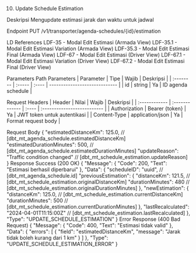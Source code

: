 <!-- 4. Get Filter Options

Deskripsi
Mengambil opsi filter yang tersedia untuk agenda

Endpoint
GET /v1/transporter/agenda-schedules/filter-options

LD References
LDF-18 - Panel Filter dengan Options (Armada View)
LDF-51 - Panel Filter dengan Options (Driver View)

Parameters
Query Parameters
Path Parameters
| Parameter | Tipe | Wajib | Default |Deskripsi |
| :------------ | :--------------- | :---- | :---- | :-------------------------- |
| Id | String | Ya | armada |Jenis tampilan: armada/driver |

Request Headers

| Header        | Nilai          | Wajib | Deskripsi                   |
| :------------ | :------------- | :---- | :-------------------------- |
| Authorization | Bearer {token} | Ya    | JWT token untuk autentikasi |

Response Success (200 OK)
{
"Message": {
"Code": 200,
"Text": "Opsi filter berhasil dimuat"
},
"Data": {
"statusOptions": [
{
"value": "DIJADWALKAN",
"label": "Dijadwalkan",
"count": 5,
"color": "#FFF9C1"
},
{
"value": "BERTUGAS",
"label": "Bertugas",
"count": 7,
"color": "#E2F2FF"
}
],
"truckTypeOptions": [
{
"id": "uuid", // [dbt_mt_order.truckTypeID]
"name": "Box Truck", // [dbt_mt_order.truckTypeName]
"count": 8
}
]
},
"Type": "GET_FILTER_OPTIONS"
} -->

<!-- 1. Get Agenda Schedule Data (OK)

Deskripsi
Mengambil data jadwal agenda armada atau driver berdasarkan periode dan filter yang diterapkan

Endpoint
GET /v1/transporter/agenda-schedules

LD References -->

<!-- LDF-1 - First Timer Empty State (data availability check)
LDF-2 - Main Agenda Display
LDF-5 - Horizontal Date Navigation
LDF-5.1 - Vertical Armada List Scrolling
LDF-5.2 - Auto-disable Navigation at Boundaries
LDF-6 - Today at Column 1 (start period)
LDF-6.1 - Today at Column 2 (balanced start)
LDF-6.2 - Today at Column 3 (optimal position)
LDF-7 - Today at Column 5 (end period) -->

<!-- LDF-19 - Filter Results Display
LDF-20 - Empty State Filter Results
LDF-23 - License Plate Search Results
LDF-24 - Empty State Search Failed
LDF-25 - Combined Search and Filter Success
LDF-26 - Empty State Search + Filter
LDF-27 - Empty State Filter + Search -->

<!-- LDF-37 - Driver Agenda Display
LDF-40 - Driver Horizontal Date Scroll
LDF-40.1 - Driver Vertical List Scroll
LDF-40.2 - Driver Date Navigation Control -->

<!-- LDF-52 - Driver Filter Success
LDF-53 - Driver Filter Failed
LDF-56 - Driver Search Success
LDF-57 - Driver Search Failed
LDF-58 - Driver Search+Filter Success
LDF-59 - Driver Search+Filter Failed (search priority)
LDF-60 - Driver Filter+Search Failed (filter priority)

Parameters
Query Parameters

| Parameter          | Tipe    | Wajib | Default | Deskripsi                          |
| :----------------- | :------ | :---- | :------ | ---------------------------------- |
| page               | integer | Tidak | 1       | Nomor Halaman                      |
| limit              | integer | Tidak | 10      | Items per Halaman                  |
| view type          | string  | Ya    | armada  | Jenis Tampilan: armada/driver      |
| schedule_date_from | date    | Tidak | today   | Tanggal-mulai periode (YYYY-MM-DD) |
| schedule_date_to   | date    | Tidak | today+4 | tanggal-akhir-periode (YYYY-MM-DD) |
| agenda_status      | array   | Tidak | all     | filter-status-agenda               |
| search             | string  | Tidak | -       | Pencarian No Polisi/nama driver    |

Request Headers
| Header | Nilai | Wajib | Deskripsi |
| :------------ | :------------- | :---- | :-------------------------- |
| Authorization | Bearer {token} | Ya | JWT token untuk autentikasi |
| Content-Type | application/json | Ya | Format Request |

Response Success (200 OK)
{
"Message": {
"Code": 200,
"Text": "Data agenda berhasil dimuat",
},
"Data": {
"schedules": [
{
// tergantung view type "armada" atau "driver" bisa jadi value dibawah ini bakal nullable
// mode "armada" bakal render licensePlate dan truckType
"licensePlate": "B1234ABC", // nullable
"truckType": "CDD - box", // nullable
// mode "driver" bakal render driverName, driverPhone, dan driverEmail
"driverName": "John Doe", // nullable
"driverPhone": "08123456789", // nullable
"driverEmail": "john.doe@example.com", // nullable

       "schedule": [
         {
           "id": "uuid", // [dbt_mt_agenda_schedule.id]
           "orderID": "uuid", // [dbt_mt_agenda_schedule.orderID]
           "fleetID": "uuid", // [dbt_mt_agenda_schedule.fleetID]
           "driverID": "uuid", // [dbt_mt_agenda_schedule.driverID]
           "scheduleDate": "2024-04-01", // [dbt_mt_agenda_schedule.scheduleDate]
           "scheduleEndDate": "2024-04-05", // dari estimasi jarak dan rata2 kecepatan armada
           "additionalUnloadTimeStart": "2024-04-06", // dari schedule end + hari dari bo
           "additionalUnloadTimeEnd": "2024-04-06", // dari schedule end + hari dari bo
           "scheduledStartTime": "2024-04-01T08:00:00Z", // [dbt_mt_agenda_schedule.scheduledStartTime]
           "scheduledEndTime": "2024-04-01T17:00:00Z", // [dbt_mt_agenda_schedule.scheduledEndTime]


           //Field di bawah ini confirmed dipake sama EKA
           "agendaStatus": "BERTUGAS", // [dbt_mt_agenda_schedule.agendaStatus]
           "position": 0, // posisi mulai render di tanggal terkait
           "scheduled": 2, // jumlah kolom sebelah kiri card
           "additional": 1, // jumlah kolom sebelah kanan card
           "hasSosIssue": false, // [dbt_mt_agenda_schedule.hasSosIssue]
           "isConflicted": false, // [dbt_mt_agenda_schedule.isConflicted] isConflicted itu pasti juga urgentIssue, hasUrgentIssue tak hapus
    	“scheduleConflictID”: uuid
           "estimation": {
             "currentLocation": "Jakarta", // [dbt_mt_agenda_schedule.currentLocationName],
             "nextDistance": 10, //jarak ke next destinasi
             "nextTime": 30, //waktu tempuh ke next destinasi (menit), dari FE perlu convert jadi relative time
           },
           "firstDestinationName": "Surabaya, Kec. Pabean",
           "estimatedTotalDistanceKm": 121.5, // estimasi total jarak dari firstDestination ke lastDestination
           "lastDestinationName": "Bali, Kec. Denpasar",


           // tergantung view type "armada" atau "driver" bisa jadi value dibawah ini bakal nullable
           // mode "armada" bakal render "driverName"
           "driverName": "John Doe", // [dbt_mt_drivers.name]
           // mode "driver" bakal render "licensePlate - truckType"
           "licensePlate": "B1234ABC", // [dbm_mt_fleet.licensePlate]
           "truckType": "Box", // [dbt_mt_order.truckType]
         },
       ],
     },

],
"pagination": {
"currentPage": 1,
"totalPages": 5,
"totalItems": 45,
"itemsPerPage": 10,
},
"summary": {
"totalArmada": 15,
"totalDriver": 12,
"statusCounts": {
"DIJADWALKAN": 5,
"MENUNGGU_JAM_MUAT": 3,
"BERTUGAS": 7,
"PENGIRIMAN_SELESAI": 2,
"NON_AKTIF": 1,
"SOS": 0,
},
// jumlah tugas di hari yg berkaitan (buat di header)
"countPerDay": [
1, 2, 3, 2, 3,
],
// konflik di hari yg berkaitan (buat di header)
"countConflictedPerDay": [
false, false, true, false, false,
],
},
"lastUpdated": "2024-04-01T10:30:00Z",
},
"Type": "GET_AGENDA_SCHEDULES",
}

Error Response (400 Bad Request)
{
"Message": {
"Code": 400,
"Text": "Parameter tidak valid"
},
"Data": {
"errors": [
{
"field": "view_type",
"message": "Nilai harus armada atau driver"
}
]
},
"Type": "GET_AGENDA_SCHEDULES_ERROR"
}

5. Get Search Suggestions

Deskripsi
Mengambil saran pencarian berdasarkan input pengguna

Endpoint
GET /v1/transporter/agenda-schedules/search-suggestions

LD References
LDF-22 - Real-time Search Suggestions (Armada View)
LDF-55 - Real-time Search Suggestions (Driver View)

Parameters
Query Parameters
Parameters
Query Parameters

| Parameter | Tipe    | Wajib | Default | Deskripsi                           |
| :-------- | :------ | :---- | :------ | ----------------------------------- |
| query     | string  | Ya    | -       | Keyowrd Pencarian ( min 2 karakter) |
| limit     | integer | Tidak | 5       | Maksimal suggestions                |
| view_type | string  | Ya    | armada  | Jenis Tampilan: armada/driver       |

Request Headers

| Header        | Nilai          | Wajib | Deskripsi                   |
| :------------ | :------------- | :---- | :-------------------------- |
| Authorization | Bearer {token} | Ya    | JWT token untuk autentikasi |

Response Success (200 OK)
{
"Message": {
"Code": 200,
"Text": "Saran pencarian berhasil dimuat"
},
"Data": {
"suggestions": [
{
"type": "LICENSE_PLATE", // [dbt_mt_agenda_search_cache.searchType]
"value": "B1234ABC",
"label": "B 1234 ABC - Box Truck",
"fleetID": "uuid", // [dbm_mt_fleet.id]
"matchCount": 3
},
{
"type": "DRIVER_NAME",
"value": "John Doe",
"label": "John Doe - Driver",
"driverID": "uuid", // [dbt_mt_drivers.id]
"matchCount": 2
}
],
"cacheHit": true
},
"Type": "GET_SEARCH_SUGGESTIONS"
} -->

<!--
7. Get Schedule Conflicts

Deskripsi
Mengambil daftar konflik jadwal yang terdeteksi

Endpoint
GET /v1/transporter/agenda-schedules/conflicts

LD References
LDF-29 - Modal Edit Jadwal Bertabrakan (Armada View)
LDF-62 - Modal Edit Jadwal Bertabrakan (Driver View)

Parameters
Query Parameters
| Parameter | Tipe | Wajib | Default Deskripsi |
| :------------ | :--------------- | :---- | :-------------------------- |
| resolution_status | string | Tidak |PENDING |status resolusi: PENDING/RESLVED |

Request Headers
| Header | Nilai | Wajib | Deskripsi |
| :------------ | :------------- | :---- | :-------------------------- |
| Authorization | Bearer {token} | Ya | JWT token untuk autentikasi |

Response Success (200 OK)
{
"Message": {
"Code": 200,
"Text": "Data konflik jadwal berhasil dimuat"
},
"Data": {
"conflicts": [
{
"id": "uuid", // [dbt_mt_schedule_conflict.id]
"conflictType": "TIME_OVERLAP", // [dbt_mt_schedule_conflict.conflictType]
"resolutionStatus": "PENDING", // [dbt_mt_schedule_conflict.resolutionStatus]
"primarySchedule": {
"agendaStatus": "Bertugas", // [dbt_mt_agenda_schedule.status]
"estimatedDistanceKm": 10, // [dbt_mt_agenda_schedule.estimatedDistanceKm]
"id": "uuid", // [dbt_mt_schedule_conflict.primaryScheduleID]
"orderCode": "ORD-001", // [dbt_mt_order.orderCode]
"fleetLicensePlate": "B1234ABC", // [dbm_mt_fleet.licensePlate]
"driverName": "John Doe", // [dbt_mt_drivers.name]
"unloadingName": "Jakarta", // [dbt_mt_agenda_schedule.unloadingName]
"loadingName": "Surabaya", // [dbt_mt_agenda_schedule.loadingName]
"scheduledTime": "2024-04-01T08:00:00Z" // [dbt_mt_agenda_schedule.scheduledStartTime]
},
"conflictingSchedule": {
"agendaStatus": "Bertugas", // [dbt_mt_agenda_schedule.status]
"estimatedDistanceKm": 10, // [dbt_mt_agenda_schedule.estimatedDistanceKm]
"id": "uuid", // [dbt_mt_schedule_conflict.conflictingScheduleID]
"orderCode": "ORD-002", // [dbt_mt_order.orderCode]
"fleetLicensePlate": "B1234ABC", // [dbm_mt_fleet.licensePlate]
"driverName": "John Doe", // [dbt_mt_drivers.name]
"unloadingName": "Jakarta", // [dbt_mt_agenda_schedule.unloadingName]
"loadingName": "Surabaya", // [dbt_mt_agenda_schedule.loadingName]
"scheduledTime": "2024-04-01T08:30:00Z" // [dbt_mt_agenda_schedule.scheduledStartTime]
},
"detectedAt": "2024-04-01T07:45:00Z" // [dbt_mt_schedule_conflict.detectedAt]
}
]
},
"Type": "GET_SCHEDULE_CONFLICTS"
}

8. Get Alternative Fleet Options

Deskripsi
Mengambil pilihan armada alternatif untuk resolusi konflik

Endpoint
GET /v1/transporter/agenda-schedules/conflicts/{conflict_id}/alternatives

LD References
LDF-30 - Dropdown Search Armada Alternatif (Armada View)
LDF-63 - Dropdown Search Armada Alternatif (Driver View)
LDF-64 - Search Data Ditemukan (Driver View)
LDF-65 - Search Data Tidak Ditemukan (Driver View)

Parameters
Path Parameters
| Parameter | Tipe | Wajib |Deskripsi |
| :------------ | :--------------- | :---- | :-------------------------- |
| conflict_id | string | Ya |ID konflik jadwal |

Query Parameters

| Parameter | Tipe   | Wajib | Default Deskripsi |
| :-------- | :----- | :---- | :---------------- | ----------------------------- |
| search    | string | Tidak | -                 | Pencarian armada authentikasi |

Request Headers
Request Headers
| Header | Nilai | Wajib | Deskripsi |
| :------------ | :------------- | :---- | :-------------------------- |
| Authorization | Bearer {token} | Ya | JWT token untuk autentikasi |

Response Success (200 OK)
{
"Message": {
"Code": 200,
"Text": "Armada alternatif berhasil dimuat"
},
"Data": {
"alternatives": [
{
"fleetID": "uuid", // [dbm_mt_fleet.id]
"licensePlate": "B5678DEF", // [dbm_mt_fleet.licensePlate]
"truckTypeName": "Box Truck", // [dbt_mt_order.truckTypeName]
"availableDriver": {
"id": "uuid", // [dbt_mt_drivers.id]
"name": "Jane Smith", // [dbt_mt_drivers.name]
"driverStatus": "AVAILABLE" // [dbt_mt_drivers.driverStatus]
},
"isCompatible": true,
"availabilityScore": 95,
"estimatedReadyTime": "2024-04-01T07:30:00Z"
}
]
},
"Type": "GET_ALTERNATIVE_FLEETS"
}

9. Resolve Schedule Conflict

Deskripsi
Menyelesaikan konflik jadwal dengan memilih resolusi

Endpoint
PUT /v1/transporter/agenda-schedules/conflicts/{conflict_id}/resolve

LD References
LDF-29 - Modal Edit Jadwal Bertabrakan (Armada View)
LDF-62 - Modal Edit Jadwal Bertabrakan (Driver View)

Parameters
Path Parameters
| Parameter | Tipe | Wajib |Deskripsi |
| :------------ | :--------------- | :---- | :-------------------------- |
| conflict_id | String | Ya |ID konflik jadwal |

Request Headers
| Header | Nilai | Wajib | Deskripsi |
| :------------ | :------------- | :---- | :-------------------------- |
| Authorization | Bearer {token} | Ya | JWT token untuk autentikasi |
| Content-Type | application/json | Ya | Format request body |

Request Body
{
"resolutionType": "REASSIGN_FLEET", // [dbt_mt_schedule_conflict.resolutionType]
"newFleetID": "uuid", // [dbm_mt_fleet.id]
"newDriverID": "uuid", // [dbt_mt_drivers.id]
"resolutionNotes": "Reassigned to available fleet" // [dbt_mt_schedule_conflict.resolutionNotes]
}
Response Success (200 OK)
{
"Message": {
"Code": 200,
"Text": "Konflik jadwal berhasil diselesaikan"
},
"Data": {
"conflictID": "uuid", // [dbt_mt_schedule_conflict.id]
"resolutionStatus": "RESOLVED", // [dbt_mt_schedule_conflict.resolutionStatus]
"resolvedAt": "2024-04-01T11:00:00Z", // [dbt_mt_schedule_conflict.resolvedAt]
"updatedSchedule": {
"id": "uuid", // [dbt_mt_agenda_schedule.id]
"fleetID": "uuid", // [dbt_mt_agenda_schedule.fleetID]
"driverID": "uuid", // [dbt_mt_agenda_schedule.driverID]
"isConflicted": false // [dbt_mt_agenda_schedule.isConflicted]
}
},
"Type": "RESOLVE_SCHEDULE_CONFLICT"
} -->
<!--
3. Get Available Periods

Deskripsi
Mengambil daftar tahun dan bulan yang memiliki data agenda

Endpoint
GET /v1/transporter/agenda-schedules/available-periods

LD References
LDF-14 - Dropdown Pilih Tahun (Armada View)
LDF-15 - Dropdown Pilih Bulan (Armada View)
LDF-16 - Update View dengan Periode Baru (Armada View)
LDF-47 - Dropdown Pilih Tahun (Driver View)
LDF-48 - Dropdown Pilih Bulan (Driver View)
LDF-49 - Update View dengan Periode Baru (Driver View)

Parameters
Query Parameters
| Parameter | Tipe | Wajib | Default ~ Deskripsi |
| :-------- | :----- | :---- | :---------------- | ----------------------------- |
| year | integer | Tidak | - | Tahun untuk filter bulan |

Request Headers
Request Headers
| Header | Nilai | Wajib | Deskripsi |
| :------------ | :------------- | :---- | :-------------------------- |
| Authorization | Bearer {token} | Ya | JWT token untuk autentikasi |

Response Success (200 OK)
{
"Message": {
"Code": 200,
"Text": "Data periode berhasil dimuat"
},
"Data": {
"availableYears": [2023, 2024], // ini gk perlu
"availableMonths": {
"2024": [1, 2, 3, 4],
"2023": [10, 11, 12]
},
"dataRanges": {
"earliest": "2023-10-01",
"latest": "2024-04-30"
}
},
"Type": "GET_AVAILABLE_PERIODS"
} -->

10. Update Schedule Estimation

Deskripsi
Mengupdate estimasi jarak dan waktu untuk jadwal

Endpoint
PUT /v1/transporter/agenda-schedules/{id}/estimation

LD References
LDF-35 - Modal Edit Estimasi (Armada View)
LDF-35.1 - Modal Edit Estimasi Variation (Armada View)
LDF-35.3 - Modal Edit Estimasi Final (Armada View)
LDF-67 - Modal Edit Estimasi (Driver View)
LDF-67.1 - Modal Edit Estimasi Variation (Driver View)
LDF-67.2 - Modal Edit Estimasi Final (Driver View)

Parameters
Path Parameters
| Parameter | Tipe | Wajib | Deskripsi |
| :-------- | :----- | :---- | ----------------------------- |
| id | string | Ya | ID agenda schedule |

Request Headers
| Header | Nilai | Wajib | Deskripsi |
| :------------ | :------------- | :---- | :-------------------------- |
| Authorization | Bearer {token} | Ya | JWT token untuk autentikasi |
| Content-Type | application/json | Ya | Format request body |

Request Body
{
"estimatedDistanceKm": 125.0, // [dbt_mt_agenda_schedule.estimatedDistanceKm]
"estimatedDurationMinutes": 500, // [dbt_mt_agenda_schedule.estimatedDurationMinutes]
"updateReason": "Traffic condition changed" // [dbt_mt_schedule_estimation.updateReason]
}
Response Success (200 OK)
{
"Message": {
"Code": 200,
"Text": "Estimasi berhasil diperbarui"
},
"Data": {
"scheduleID": "uuid", // [dbt_mt_agenda_schedule.id]
"previousEstimation": {
"distanceKm": 121.5, // [dbt_mt_schedule_estimation.originalDistanceKm]
"durationMinutes": 480 // [dbt_mt_schedule_estimation.originalDurationMinutes]
},
"newEstimation": {
"distanceKm": 125.0, // [dbt_mt_schedule_estimation.currentDistanceKm]
"durationMinutes": 500 // [dbt_mt_schedule_estimation.currentDurationMinutes]
},
"lastRecalculated": "2024-04-01T11:15:00Z" // [dbt_mt_schedule_estimation.lastRecalculated]
},
"Type": "UPDATE_SCHEDULE_ESTIMATION"
}
Error Response (400 Bad Request)
{
"Message": {
"Code": 400,
"Text": "Estimasi tidak valid"
},
"Data": {
"errors": [
{
"field": "estimatedDistanceKm",
"message": "Jarak tidak boleh kurang dari 1 km"
}
]
},
"Type": "UPDATE_SCHEDULE_ESTIMATION_ERROR"
}
